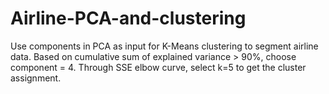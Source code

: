 # Airline-PCA-and-clustering
Use components in PCA as input for K-Means clustering to segment airline data.
Based on cumulative sum of explained variance > 90%, choose component = 4. 
Through SSE elbow curve, select k=5 to get the cluster assignment.
